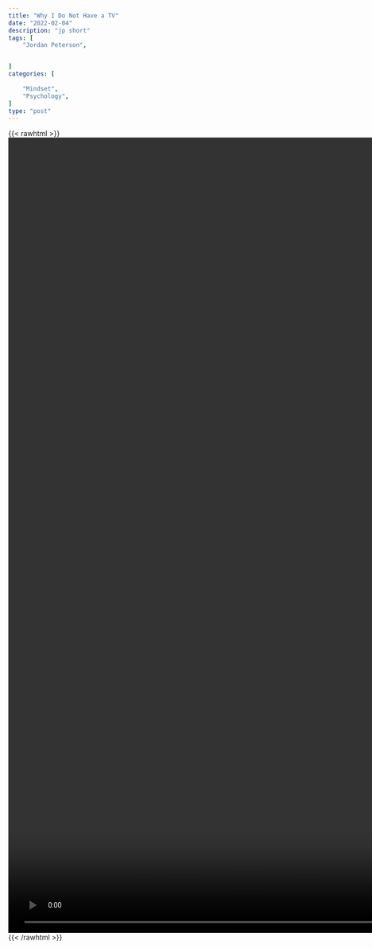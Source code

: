```yaml
---
title: "Why I Do Not Have a TV"
date: "2022-02-04"
description: "jp short"
tags: [
    "Jordan Peterson",


]
categories: [
    
    "Mindset",
    "Psychology",
]
type: "post"
---
```

{{< rawhtml >}}
    <video style="height:40vh;width:auto" overflow="hidden" controls>
        <source src="https://clips.dev00ps.com/Jordan%20Peterson/I%20haven%E2%80%99t%20had%20a%20TV%20since%201985%E2%80%A6.mp4" type="video/mp4"> 
    </video>
{{< /rawhtml >}}